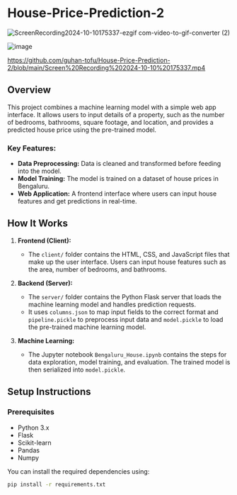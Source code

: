 # House-Price-Prediction-2
![ScreenRecording2024-10-10175337-ezgif com-video-to-gif-converter (2)](https://github.com/user-attachments/assets/29b61be7-b946-4a3c-82c6-407d7b4c7217)

![image](https://github.com/user-attachments/assets/4629de41-edf5-4c1e-99d4-b66b45b43a2d)


https://github.com/guhan-tofu/House-Price-Prediction-2/blob/main/Screen%20Recording%202024-10-10%20175337.mp4

## Overview

This project combines a machine learning model with a simple web app interface. It allows users to input details of a property, such as the number of bedrooms, bathrooms, square footage, and location, and provides a predicted house price using the pre-trained model.

### Key Features:
- **Data Preprocessing:** Data is cleaned and transformed before feeding into the model.
- **Model Training:** The model is trained on a dataset of house prices in Bengaluru.
- **Web Application:** A frontend interface where users can input house features and get predictions in real-time.

## How It Works

1. **Frontend (Client):** 
   - The `client/` folder contains the HTML, CSS, and JavaScript files that make up the user interface. Users can input house features such as the area, number of bedrooms, and bathrooms.
   
2. **Backend (Server):**
   - The `server/` folder contains the Python Flask server that loads the machine learning model and handles prediction requests. 
   - It uses `columns.json` to map input fields to the correct format and `pipeline.pickle` to preprocess input data and `model.pickle` to load the pre-trained machine learning model.

3. **Machine Learning:**
   - The Jupyter notebook `Bengaluru_House.ipynb` contains the steps for data exploration, model training, and evaluation. The trained model is then serialized into `model.pickle`.

## Setup Instructions

### Prerequisites

- Python 3.x
- Flask
- Scikit-learn
- Pandas
- Numpy

You can install the required dependencies using:

```bash
pip install -r requirements.txt




